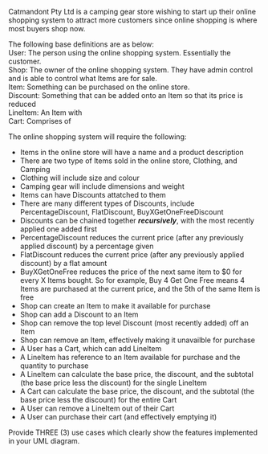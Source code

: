 Catmandont Pty Ltd is a camping gear store wishing to start up their online shopping system to attract more customers since online shopping is where most buyers shop now.

The following base definitions are as below:  
User: The person using the online shopping system. Essentially the customer.  
Shop: The owner of the online shopping system. They have admin control and is able to control what Items are for sale.  
Item: Something can be purchased on the online store.  
Discount: Something that can be added onto an Item so that its price is reduced  
LineItem: An Item with   
Cart: Comprises of 

The online shopping system will require the following:
- Items in the online store will have a name and a product description
- There are two type of Items sold in the online store, Clothing, and Camping
- Clothing will include size and colour
- Camping gear will include dimensions and weight
- Items can have Discounts attatched to them
- There are many different types of Discounts, include PercentageDiscount, FlatDiscount, BuyXGetOneFreeDiscount
- Discounts can be chained together *__recursively__*, with the most recently applied one added first
- PercentageDiscount reduces the current price (after any previously applied discount) by a percentage given
- FlatDiscount reduces the current price (after any previously applied discount) by a flat amount
- BuyXGetOneFree reduces the price of the next same item to $0 for every X Items bought. So for example, Buy 4 Get One Free means 4 Items are purchased at the current price, and the 5th of the same Item is free
- Shop can create an Item to make it available for purchase
- Shop can add a Discount to an Item
- Shop can remove the top level Discount (most recently added) off an Item
- Shop can remove an Item, effectively making it unavailble for purchase
- A User has a Cart, which can add LineItem
- A LineItem has reference to an Item available for purchase and the quantity to purchase
- A LineItem can calculate the base price, the discount, and the subtotal (the base price less the discount) for the single LineItem
-  A Cart can calculate the base price, the discount, and the subtotal (the base price less the discount) for the entire Cart
- A User can remove a LineItem out of their Cart
- A User can purchase their cart (and effectively emptying it)

Provide THREE (3) use cases which clearly show the features implemented in your UML diagram.
